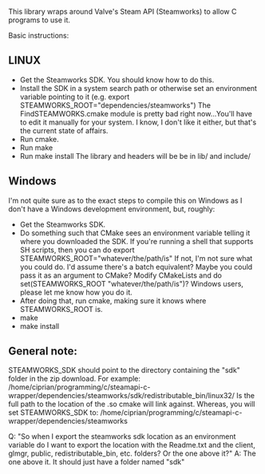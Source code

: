 This library wraps around Valve's Steam API (Steamworks) to allow C programs to use it.

Basic instructions:

LINUX
-----
 * Get the Steamworks SDK. You should know how to do this.
 * Install the SDK in a system search path or otherwise set an environment variable pointing to it (e.g. export STEAMWORKS_ROOT="dependencies/steamworks")
The FindSTEAMWORKS.cmake module is pretty bad right now...You'll have to edit it manually for your system. I know, I don't like it either, but that's the current state of affairs.
 * Run cmake.
 * Run make
 * Run make install
The library and headers will be be in lib/ and include/

Windows
-------
I'm not quite sure as to the exact steps to compile this on Windows as I don't have a Windows development environment, but, roughly:
 * Get the Steamworks SDK.
 * Do something such that CMake sees an environment variable telling it where you downloaded the SDK. If you're running a shell that supports SH scripts, then you can do export STEAMWORKS_ROOT="whatever/the/path/is"
If not, I'm not sure what you could do. I'd assume there's a batch equivalent? Maybe you could pass it as an argument to CMake? Modify CMakeLists and do set(STEAMWORKS_ROOT "whatever/the/path/is")?
Windows users, please let me know how you do it.
 * After doing that, run cmake, making sure it knows where STEAMWORKS_ROOT is.
 * make
 * make install


General note:
-------------
STEAMWORKS_SDK should point to the directory containing the "sdk" folder in the zip download. For example:
/home/ciprian/programming/c/steamapi-c-wrapper/dependencies/steamworks/sdk/redistributable_bin/linux32/
Is the full path to the location of the .so cmake will link against.
Whereas, you will set STEAMWORKS_SDK to:
/home/ciprian/programming/c/steamapi-c-wrapper/dependencies/steamworks

Q: "So when I export the steamworks sdk location as an environment variable do I want to export the location with the Readme.txt and the client, glmgr, public, redistributable_bin, etc. folders? Or the one above it?"
A: The one above it. It should just have a folder named "sdk"